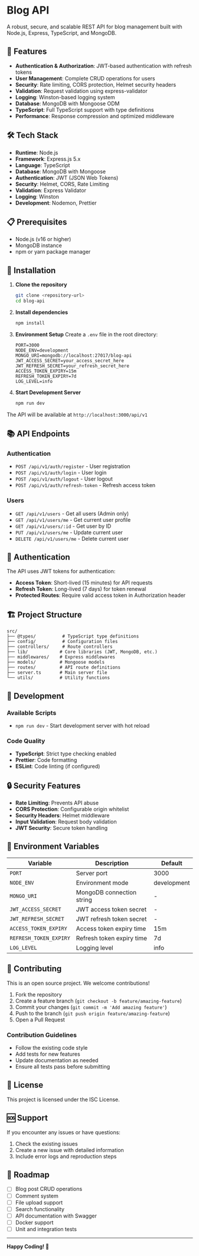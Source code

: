 # Blog API

A robust, secure, and scalable REST API for blog management built with Node.js, Express, TypeScript, and MongoDB.

## 🚀 Features

- **Authentication & Authorization**: JWT-based authentication with refresh tokens
- **User Management**: Complete CRUD operations for users
- **Security**: Rate limiting, CORS protection, Helmet security headers
- **Validation**: Request validation using express-validator
- **Logging**: Winston-based logging system
- **Database**: MongoDB with Mongoose ODM
- **TypeScript**: Full TypeScript support with type definitions
- **Performance**: Response compression and optimized middleware

## 🛠️ Tech Stack

- **Runtime**: Node.js
- **Framework**: Express.js 5.x
- **Language**: TypeScript
- **Database**: MongoDB with Mongoose
- **Authentication**: JWT (JSON Web Tokens)
- **Security**: Helmet, CORS, Rate Limiting
- **Validation**: Express Validator
- **Logging**: Winston
- **Development**: Nodemon, Prettier

## 📋 Prerequisites

- Node.js (v16 or higher)
- MongoDB instance
- npm or yarn package manager

## 🔧 Installation

1. **Clone the repository**
   ```bash
   git clone <repository-url>
   cd blog-api
   ```

2. **Install dependencies**
   ```bash
   npm install
   ```

3. **Environment Setup**
   Create a `.env` file in the root directory:
   ```env
   PORT=3000
   NODE_ENV=development
   MONGO_URI=mongodb://localhost:27017/blog-api
   JWT_ACCESS_SECRET=your_access_secret_here
   JWT_REFRESH_SECRET=your_refresh_secret_here
   ACCESS_TOKEN_EXPIRY=15m
   REFRESH_TOKEN_EXPIRY=7d
   LOG_LEVEL=info
   ```

4. **Start Development Server**
   ```bash
   npm run dev
   ```

The API will be available at `http://localhost:3000/api/v1`

## 📚 API Endpoints

### Authentication
- `POST /api/v1/auth/register` - User registration
- `POST /api/v1/auth/login` - User login
- `POST /api/v1/auth/logout` - User logout
- `POST /api/v1/auth/refresh-token` - Refresh access token

### Users
- `GET /api/v1/users` - Get all users (Admin only)
- `GET /api/v1/users/me` - Get current user profile
- `GET /api/v1/users/:id` - Get user by ID
- `PUT /api/v1/users/me` - Update current user
- `DELETE /api/v1/users/me` - Delete current user

## 🔐 Authentication

The API uses JWT tokens for authentication:

- **Access Token**: Short-lived (15 minutes) for API requests
- **Refresh Token**: Long-lived (7 days) for token renewal
- **Protected Routes**: Require valid access token in Authorization header

## 🏗️ Project Structure

```
src/
├── @types/          # TypeScript type definitions
├── config/          # Configuration files
├── controllers/     # Route controllers
├── lib/            # Core libraries (JWT, MongoDB, etc.)
├── middlewares/    # Express middlewares
├── models/         # Mongoose models
├── routes/         # API route definitions
├── server.ts       # Main server file
└── utils/          # Utility functions
```

## 🚀 Development

### Available Scripts

- `npm run dev` - Start development server with hot reload

### Code Quality

- **TypeScript**: Strict type checking enabled
- **Prettier**: Code formatting
- **ESLint**: Code linting (if configured)

## 🔒 Security Features

- **Rate Limiting**: Prevents API abuse
- **CORS Protection**: Configurable origin whitelist
- **Security Headers**: Helmet middleware
- **Input Validation**: Request body validation
- **JWT Security**: Secure token handling

## 📝 Environment Variables

| Variable | Description | Default |
|----------|-------------|---------|
| `PORT` | Server port | 3000 |
| `NODE_ENV` | Environment mode | development |
| `MONGO_URI` | MongoDB connection string | - |
| `JWT_ACCESS_SECRET` | JWT access token secret | - |
| `JWT_REFRESH_SECRET` | JWT refresh token secret | - |
| `ACCESS_TOKEN_EXPIRY` | Access token expiry time | 15m |
| `REFRESH_TOKEN_EXPIRY` | Refresh token expiry time | 7d |
| `LOG_LEVEL` | Logging level | info |

## 🤝 Contributing

This is an open source project. We welcome contributions!

1. Fork the repository
2. Create a feature branch (`git checkout -b feature/amazing-feature`)
3. Commit your changes (`git commit -m 'Add amazing feature'`)
4. Push to the branch (`git push origin feature/amazing-feature`)
5. Open a Pull Request

### Contribution Guidelines

- Follow the existing code style
- Add tests for new features
- Update documentation as needed
- Ensure all tests pass before submitting

## 📄 License

This project is licensed under the ISC License.

## 🆘 Support

If you encounter any issues or have questions:

1. Check the existing issues
2. Create a new issue with detailed information
3. Include error logs and reproduction steps

## 🔮 Roadmap

- [ ] Blog post CRUD operations
- [ ] Comment system
- [ ] File upload support
- [ ] Search functionality
- [ ] API documentation with Swagger
- [ ] Docker support
- [ ] Unit and integration tests

---

**Happy Coding! 🎉**
